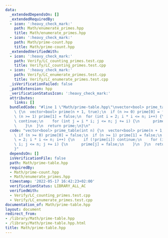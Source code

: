 ```yaml
---
data:
  _extendedDependsOn: []
  _extendedRequiredBy:
  - icon: ':heavy_check_mark:'
    path: Math/enumerate_primes.hpp
    title: Math/enumerate_primes.hpp
  - icon: ':heavy_check_mark:'
    path: Math/prime-count.hpp
    title: Math/prime-count.hpp
  _extendedVerifiedWith:
  - icon: ':heavy_check_mark:'
    path: Verify/LC_counting_primes.test.cpp
    title: Verify/LC_counting_primes.test.cpp
  - icon: ':heavy_check_mark:'
    path: Verify/LC_enumerate_primes.test.cpp
    title: Verify/LC_enumerate_primes.test.cpp
  _isVerificationFailed: false
  _pathExtension: hpp
  _verificationStatusIcon: ':heavy_check_mark:'
  attributes:
    links: []
  bundledCode: "#line 1 \"Math/prime-table.hpp\"\nvector<bool> prime_table(int n)\
    \ {\n  vector<bool> prime(n + 1, true);\n  if (n >= 0) prime[0] = false;\n  if\
    \ (n >= 1) prime[1] = false;\n  for (int i = 2; i * i <= n; i++) {\n    if (!prime[i])\
    \ continue;\n    for (int j = i * i; j <= n; j += i) {\n      prime[j] = false;\n\
    \    }\n  }\n  return prime;\n}\n"
  code: "vector<bool> prime_table(int n) {\n  vector<bool> prime(n + 1, true);\n \
    \ if (n >= 0) prime[0] = false;\n  if (n >= 1) prime[1] = false;\n  for (int i\
    \ = 2; i * i <= n; i++) {\n    if (!prime[i]) continue;\n    for (int j = i *\
    \ i; j <= n; j += i) {\n      prime[j] = false;\n    }\n  }\n  return prime;\n\
    }"
  dependsOn: []
  isVerificationFile: false
  path: Math/prime-table.hpp
  requiredBy:
  - Math/prime-count.hpp
  - Math/enumerate_primes.hpp
  timestamp: '2022-05-17 16:42:23+02:00'
  verificationStatus: LIBRARY_ALL_AC
  verifiedWith:
  - Verify/LC_counting_primes.test.cpp
  - Verify/LC_enumerate_primes.test.cpp
documentation_of: Math/prime-table.hpp
layout: document
redirect_from:
- /library/Math/prime-table.hpp
- /library/Math/prime-table.hpp.html
title: Math/prime-table.hpp
---
```

